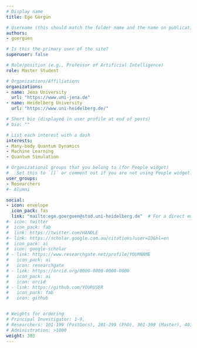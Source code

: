 ```yaml
---
# Display name
title: Ege Görgün

# Username (this should match the folder name and the name on publications)
authors:
- goerguen

# Is this the primary user of the site?
superuser: false

# Role/position (e.g., Professor of Artificial Intelligence)
role: Master Student

# Organizations/Affiliations
organizations:
- name: Jena University
  url: "https://www.uni-jena.de"
- name: Heidelberg University
  url: "https://www.uni-heidelberg.de/"

# Short bio (displayed in user profile at end of posts)
# bio: ""

# List each interest with a dash
interests:
- Many-body Quantum Dynamics
- Machine Learning
- Quantum Simulation

# Organizational groups that you belong to (for People widget)
#   Set this to `[]` or comment out if you are not using People widget.
user_groups:
- Researchers
#- Alumni

social:
- icon: envelope
  icon_pack: fas
  link: "mailto:ege.goerguen@stud.uni-heidelberg.de"  # For a direct email link, use "mailto:test@example.org".
#- icon: twitter
#  icon_pack: fab
#  link: https://twitter.com/HANDLE
#- link: https://scholar.google.com.au/citations?user=ID&hl=en
#  icon_pack: ai
#  icon: google-scholar
# - link: https://www.researchgate.net/profile/YOURNAME
#   icon_pack: ai
#   icon: researchgate
# - link: https://orcid.org/0000-0000-0000-0000
#   icon_pack: ai
#   icon: orcid
# - link: https://github.com/YOURUSER
#   icon_pack: fab
#   icon: github


# Weights for ordering
# Principal Investigator: 1-9,
# Researchers: 101-199 (PostDocs), 201-299 (PhD), 301-399 (Master), 401-499 (Bachelor)
# Administration: >1000
weight: 303
---
```

